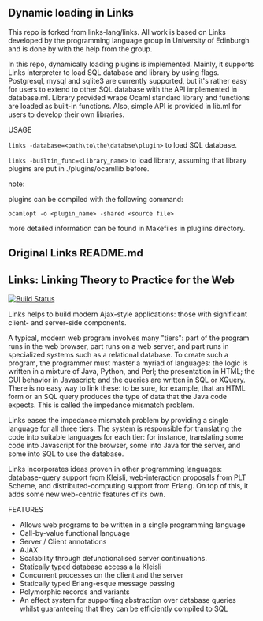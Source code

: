 Dynamic loading in Links
------------------------

This repo is forked from links-lang/links. All work is based on Links developed by the programming language group in University of Edinburgh and is done by with the help from the group.

In this repo, dynamically loading plugins is implemented. Mainly, it supports Links interpreter to load SQL database and library by using flags. Postgresql, mysql and sqlite3 are currently supported, but it's rather easy for users to extend to other SQL database with the API implemented in database.ml. Library provided wraps Ocaml standard library and functions are loaded as built-in functions. Also, simple API is provided in lib.ml for users to develop their own libraries.

USAGE

`links -database=<path\to\the\databse\plugin>` to load SQL database.

`links -builtin_func=<library_name>` to load library, assuming that library plugins are put in ./plugins/ocamllib before.

note:   
  
  plugins can be compiled with the following command:
  
  `ocamlopt -o <plugin_name> -shared <source file>`
  
  more detailed information can be found in Makefiles in pluglins directory.


Original Links README.md
------------------------
Links: Linking Theory to Practice for the Web
---------------------------------------------

[![Build Status](https://travis-ci.org/links-lang/links.svg?branch=sessions)](https://travis-ci.org/links-lang/links)

Links helps to build modern Ajax-style applications: those with
significant client- and server-side components.

A typical, modern web program involves many "tiers": part of the
program runs in the web browser, part runs on a web server, and part
runs in specialized systems such as a relational database. To create
such a program, the programmer must master a myriad of languages: the
logic is written in a mixture of Java, Python, and Perl; the
presentation in HTML; the GUI behavior in Javascript; and the queries
are written in SQL or XQuery. There is no easy way to link these: to
be sure, for example, that an HTML form or an SQL query produces the
type of data that the Java code expects. This is called the impedance
mismatch problem.

Links eases the impedance mismatch problem by providing a single
language for all three tiers. The system is responsible for
translating the code into suitable languages for each tier: for
instance, translating some code into Javascript for the browser, some
into Java for the server, and some into SQL to use the database.

Links incorporates ideas proven in other programming languages:
database-query support from Kleisli, web-interaction proposals from
PLT Scheme, and distributed-computing support from Erlang. On top of
this, it adds some new web-centric features of its own.

FEATURES

 * Allows web programs to be written in a single programming language
 * Call-by-value functional language
 * Server / Client annotations
 * AJAX
 * Scalability through defunctionalised server continuations.
 * Statically typed database access a la Kleisli
 * Concurrent processes on the client and the server
 * Statically typed Erlang-esque message passing
 * Polymorphic records and variants
 * An effect system for supporting abstraction over database queries
whilst guaranteeing that they can be efficiently compiled to SQL
